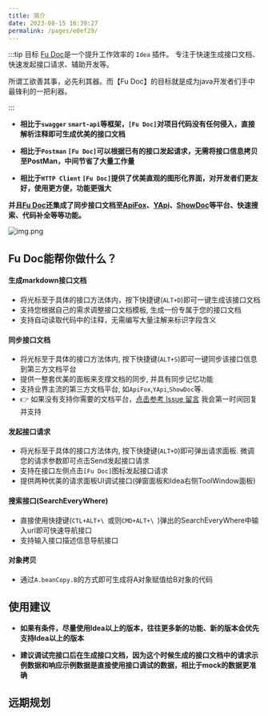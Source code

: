 ```yaml
---
title: 简介
date: 2023-08-15 16:39:27
permalink: /pages/e8ef29/
---
```



:::tip 目标
[Fu Doc](https://github.com/baomidou/mybatis-plus)是一个提升工作效率的 `Idea` 插件。 专注于快速生成接口文档、快速发起接口请求、辅助开发等。 

所谓工欲善其事，必先利其器。而【Fu Doc】的目标就是成为java开发者们手中最锋利的一把利器。

:::

- **相比于`swagger` `smart-api`等框架，`[Fu Doc]`对项目代码没有任何侵入，直接解析注释即可生成优美的接口文档**

- **相比于`Postman` `[Fu Doc]`可以根据已有的接口发起请求，无需将接口信息拷贝至PostMan，中间节省了大量工作量**

- **相比于`HTTP Client` `[Fu Doc]`提供了优美直观的图形化界面，对开发者们更友好，使用更方便，功能更强大**


**并且[Fu Doc](https://github.com/baomidou/mybatis-plus)还集成了同步接口文档至[ApiFox](https://apifox.com/)、[YApi](http://yapi.mglicai.com/)、[ShowDoc](https://www.showdoc.com.cn/)等平台、快速搜索、代码补全等等功能。**

![img.png](/img/guide/guide.png)

## Fu Doc能帮你做什么？


#### 生成markdown接口文档
- 将光标至于具体的接口方法体内，按下快捷键(`ALT+D`)即可一键生成该接口文档
- 支持您根据自己的需求调整接口文档模板, 生成一份专属于您的接口文档
- 支持自动读取代码中的注释，无需编写大量注解来标识字段含义

#### 同步接口文档
- 将光标至于具体的接口方法体内, 按下快捷键(`ALT+S`)即可一键同步该接口信息到第三方文档平台
- 提供一整套优美的面板来支撑文档的同步, 并具有同步记忆功能
- 支持业界主流的第三方文档平台, 如`ApiFox`,`YApi`,`ShowDoc`等.  
- 👉 如果没有支持你需要的文档平台，[点击参考 Issue 留言](https://github.com/baomidou/mybatis-plus/pull/1550/files) 我会第一时间回复并支持

#### 发起接口请求
- 将光标至于具体的接口方法体内, 按下快捷键(`ALT+D`)即可弹出请求面板. 微调您的请求参数即可点击Send发起接口请求
- 支持在接口左侧点击`[Fu Doc]`图标发起接口请求
- 提供两种优美的请求面板UI调试接口(弹窗面板和Idea右侧ToolWindow面板)


#### 搜索接口(SearchEveryWhere)
- 直接使用快捷键(`CTL+ALT+\ `或则`CMD+ALT+\ `)弹出的SearchEveryWhere中输入url即可快速导航接口
- 支持输入接口描述信息导航接口

#### 对象拷贝
- 通过`A.beanCopy.B`的方式即可生成将A对象赋值给B对象的代码




## 使用建议

- **如果有条件，尽量使用Idea<Badge text="2022.2 +" />以上的版本，往往更多新的功能、新的版本会优先支持Idea<Badge text="2022.2 +" />以上的版本**

- **建议调试完接口后在生成接口文档，因为这个时候生成的接口文档中的请求示例数据和响应示例数据是直接使用接口调试的数据，相比于mock的数据更准确**




## 远期规划